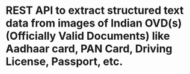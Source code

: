 # REST API to extract structured text data from images of Indian OVD(s) (Officially Valid Documents) like Aadhaar card, PAN Card, Driving License, Passport, etc.